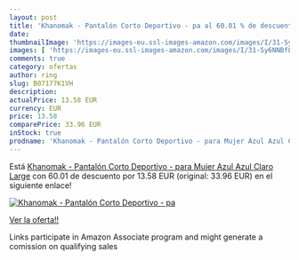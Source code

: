 ```yaml
---
layout: post
title: 'Khanomak - Pantalón Corto Deportivo - pa al 60.01 % de descuento'
date: 
thumbnailImage: 'https://images-eu.ssl-images-amazon.com/images/I/31-Sy6NNBfL._SL200_.jpg'
images: [ 'https://images-eu.ssl-images-amazon.com/images/I/31-Sy6NNBfL._SL200_.jpg' ]
comments: true
category: ofertas
author: ring
slug: B07177K1VH
description:
actualPrice: 13.58 EUR
currency: EUR
price: 13.58
comparePrice: 33.96 EUR
inStock: true
prodname: 'Khanomak - Pantalón Corto Deportivo - para Mujer Azul Azul Claro Large'
---
```


Está [Khanomak - Pantalón Corto Deportivo - para Mujer Azul Azul Claro Large](https://www.amazon.es/dp/B07177K1VH/?tag=tolees-21) con 60.01 de descuento por 13.58 EUR (original: 33.96 EUR) en el siguiente enlace!

[![Khanomak - Pantalón Corto Deportivo - pa](https://images-eu.ssl-images-amazon.com/images/I/31-Sy6NNBfL._SL200_.jpg)](https://www.amazon.es/dp/B07177K1VH/?tag=tolees-21)

[Ver la oferta!!](https://www.amazon.es/dp/B07177K1VH/?tag=tolees-21)

Links participate in Amazon Associate program and might generate a comission on qualifying sales


